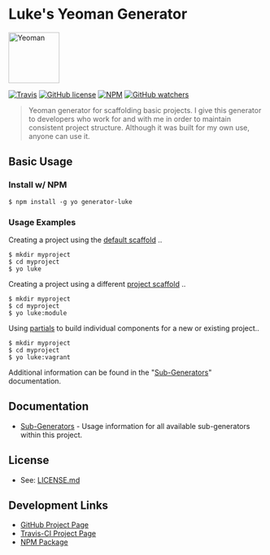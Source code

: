 # Luke's Yeoman Generator

<img src="https://cdn.rawgit.com/vmadman/generator-luke-common/master/docs/images/yeoman.svg" alt="Yeoman" width="100px" />

[![Travis](https://img.shields.io/travis/vmadman/generator-luke-common.svg)](https://travis-ci.org/vmadman/generator-luke-common)
[![GitHub license](https://img.shields.io/badge/license-MIT-blue.svg?style=flat-square)](https://raw.githubusercontent.com/vmadman/generator-luke-common/master/LICENSE.md)
[![NPM](https://img.shields.io/npm/v/generator-luke.svg)](https://www.npmjs.com/package/generator-luke)
[![GitHub watchers](https://img.shields.io/github/watchers/vmadman/generator-luke-common.svg?style=social&label=Watch)](https://github.com/vmadman/generator-luke-common)


> Yeoman generator for scaffolding basic projects.  I give this generator to
developers who work for and with me in order to maintain consistent project
structure.  Although it was built for my own use, anyone can use it.

## Basic Usage

### Install w/ NPM

```
$ npm install -g yo generator-luke
```

### Usage Examples

Creating a project using the [default scaffold](docs/generators.md#project-scaffolds-1) ..

```
$ mkdir myproject
$ cd myproject
$ yo luke
```

Creating a project using a different [project scaffold](docs/generators.md#project-scaffolds-1) ..

```
$ mkdir myproject
$ cd myproject
$ yo luke:module
```

Using [partials](docs/generators.md#partials-1) to build individual components for a new or existing project..

```
$ mkdir myproject
$ cd myproject
$ yo luke:vagrant
```

Additional information can be found in the "[Sub-Generators](docs/generators.md)" documentation.


## Documentation

* [Sub-Generators](docs/generators.md) - Usage information for all available sub-generators within this project.

## License

* See: [LICENSE.md](LICENSE.md)

## Development Links

* [GitHub Project Page](https://github.com/vmadman/generator-luke-common)
* [Travis-CI Project Page](https://travis-ci.org/vmadman/generator-luke-common)
* [NPM Package](https://www.npmjs.com/package/generator-luke)

